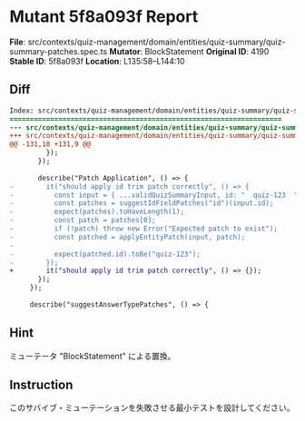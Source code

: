 # Mutant 5f8a093f Report

**File**: src/contexts/quiz-management/domain/entities/quiz-summary/quiz-summary-patches.spec.ts
**Mutator**: BlockStatement
**Original ID**: 4190
**Stable ID**: 5f8a093f
**Location**: L135:58–L144:10

## Diff

```diff
Index: src/contexts/quiz-management/domain/entities/quiz-summary/quiz-summary-patches.spec.ts
===================================================================
--- src/contexts/quiz-management/domain/entities/quiz-summary/quiz-summary-patches.spec.ts	original
+++ src/contexts/quiz-management/domain/entities/quiz-summary/quiz-summary-patches.spec.ts	mutated #4190
@@ -131,18 +131,9 @@
         });
       });
 
       describe("Patch Application", () => {
-        it("should apply id trim patch correctly", () => {
-          const input = { ...validQuizSummaryInput, id: "  quiz-123  " };
-          const patches = suggestIdFieldPatches("id")(input.id);
-          expect(patches).toHaveLength(1);
-          const patch = patches[0];
-          if (!patch) throw new Error("Expected patch to exist");
-          const patched = applyEntityPatch(input, patch);
-
-          expect(patched.id).toBe("quiz-123");
-        });
+        it("should apply id trim patch correctly", () => {});
       });
     });
 
     describe("suggestAnswerTypePatches", () => {
```

## Hint

ミューテータ "BlockStatement" による置換。

## Instruction

このサバイブ・ミューテーションを失敗させる最小テストを設計してください。
